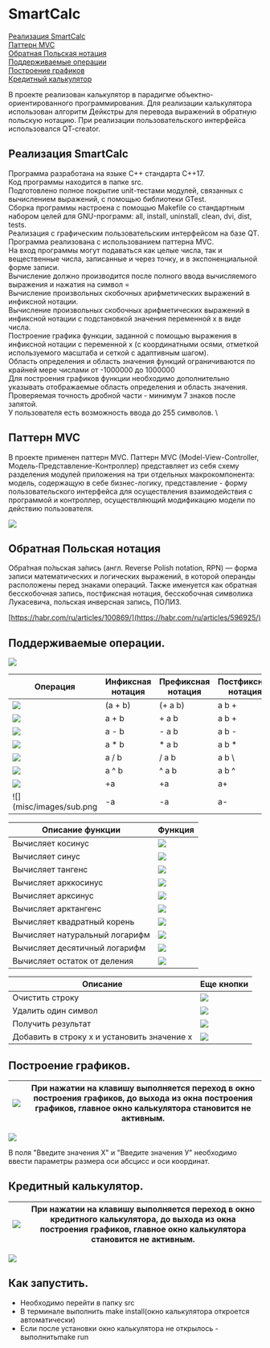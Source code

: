 # SmartCalc

[Реализация SmartCalc](#реализация-smartcalc) \
[Паттерн MVC](#паттерн-mvc) \
[Обратная Польская нотация](#обратная-польская-нотация) \
[Поддерживаемые операции](#поддерживаемые-операции) \
[Построение графиков](#построение-графиков) \
[Кредитный калькулятор](#кредитный-калькулятор)





В проекте реализован калькулятор в парадигме объектно-ориентированного программирования. Для реализации калькулятора использован алгоритм Дейкстры для перевода выражений в обратную польскую нотацию. При реализации пользовательского интерфейса использовался QT-creator.

## Реализация SmartCalc
Программа разработана на языке C++ стандарта C++17. \
Код программы находится в папке src. \
Подготовлено полное покрытие unit-тестами модулей, связанных с вычислением выражений, c помощью библиотеки GTest. \
Сборка программы настроена с помощью Makefile со стандартным набором целей для GNU-программ: all, install, uninstall, clean, dvi, dist, tests. \
Реализация с графическим пользовательским интерфейсом на базе QT. \
Программа реализована с использованием паттерна MVC. \
На вход программы могут подаваться как целые числа, так и вещественные числа, записанные и через точку, и в экспоненциальной форме записи. \
Вычисление должно производится после полного ввода вычисляемого выражения и нажатия на символ = \
Вычисление произвольных скобочных арифметических выражений в инфиксной нотации. \
Вычисление произвольных скобочных арифметических выражений в инфиксной нотации с подстановкой значения переменной x в виде числа. \
Построение графика функции, заданной с помощью выражения в инфиксной нотации с переменной x  (с координатными осями, отметкой используемого масштаба и сеткой с адаптивным шагом). \
Область определения и область значения функций ограничиваются по крайней мере числами от -1000000 до 1000000 \
Для построения графиков функции необходимо дополнительно указывать отображаемые область определения и область значения. \
Проверяемая точность дробной части - минимум 7 знаков после запятой. \
У пользователя есть возможность ввода до 255 символов. \

## Паттерн MVC
В проекте применен паттерн MVC. 
Паттерн MVC (Model-View-Controller, Модель-Представление-Контроллер) представляет из себя схему разделения модулей приложения на три отдельных макрокомпонента: модель, содержащую в себе бизнес-логику, представление - форму пользовательского интерфейса для осуществления взаимодействия с программой и контроллер, осуществляющий модификацию модели по действию пользователя.

![](misc/images/MVC-Process.png)

## Обратная Польская нотация
Обра́тная по́льская за́пись (англ. Reverse Polish notation, RPN) — форма записи математических и логических выражений, в которой операнды расположены перед знаками операций. Также именуется как обратная бесскобочная запись, постфиксная нотация, бесскобочная символика Лукасевича, польская инверсная запись, ПОЛИЗ.

[https://habr.com/ru/articles/100869/](https://habr.com/ru/articles/596925/)

## Поддерживаемые операции.

![](misc/images/calc.png)


| Операция                      | Инфиксная нотация | Префиксная нотация | Постфиксная нотация |
|-------------------------------|-------------------|--------------------|---------------------|
| ![](misc/images/brackets.png) | (a + b)           | (+ a b)            | a b +               |
| ![](misc/images/sum.png)      | a + b             | + a b              | a b +               |
| ![](misc/images/sub.png)      | a - b             | - a b              | a b -               |
| ![](misc/images/mul.png)      | a * b             | * a b              | a b *               |
| ![](misc/images/div.png)      | a / b             | / a b              | a b \               |
| ![](misc/images/pow.png)      | a ^ b             | ^ a b              | a b ^               |
| ![](misc/images/sum.png)      | +a                | +a                 | a+                  |
| ![](misc/images/sub.png       | -a                | -a                 | a-                  |



| Описание функции               | Функция                              |   
|--------------------------------|--------------------------------------|  
| Вычисляет косинус              | ![](misc/images/cos.png)             |   
| Вычисляет синус                | ![](misc/images/sin.png)             |  
| Вычисляет тангенс              | ![](misc/images/tan.png)             |  
| Вычисляет арккосинус           | ![](misc/images/acos.png)            | 
| Вычисляет арксинус             | ![](misc/images/asin.png)            | 
| Вычисляет арктангенс           | ![](misc/images/atan.png)            |
| Вычисляет квадратный корень    | ![](misc/images/sqrt.png)            |
| Вычисляет натуральный логарифм | ![](misc/images/ln.png)              | 
| Вычисляет десятичный логарифм  | ![](misc/images/log.png)             |
| Вычисляет остаток от деления   | ![](misc/images/%.png)               |


| Описание                                   | Еще кнопки                     |   
|--------------------------------------------|--------------------------------|  
| Очистить строку                            | ![](misc/images/clear.png)     |   
| Удалить один символ                        | ![](misc/images/onesimb.png)   |  
| Получить результат                         | ![](misc/images/result.png)    |  
| Добавить в строку х и установить значение х| ![](misc/images/х.png)         | 


## Построение графиков.


| ![](misc/images/graph.png)                 | При нажатии на клавишу  выполняется переход в окно построения графиков, до выхода из окна построения графиков, главное окно калькулятора становится не активным.                    |   
|--------------------------------------------|--------------------------------| 


![](misc/images/graph%20window.png) 

В поля "Введите значения Х" и "Введите значения У" необходимо ввести параметры размера оси абсцисс и оси координат.


## Кредитный калькулятор.
| ![](misc/images/credit.png)                 | При нажатии на клавишу  выполняется переход в окно кредитного калькулятора, до выхода из окна построения графиков, главное окно калькулятора становится не активным.                    |   
|--------------------------------------------|--------------------------------| 


![](misc/images/credit%20window.png) 


## Как запустить.
- Необходимо перейти в папку src
- В терминале выполнить make install(окно калькулятора откроется автоматически)
- Если после установки окно калькулятора не открылось - выполнитьmake run
